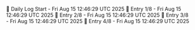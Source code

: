 📅 Daily Log Start - Fri Aug 15 12:46:29 UTC 2025
📌 Entry 1/8 - Fri Aug 15 12:46:29 UTC 2025
📌 Entry 2/8 - Fri Aug 15 12:46:29 UTC 2025
📌 Entry 3/8 - Fri Aug 15 12:46:29 UTC 2025
📌 Entry 4/8 - Fri Aug 15 12:46:29 UTC 2025
